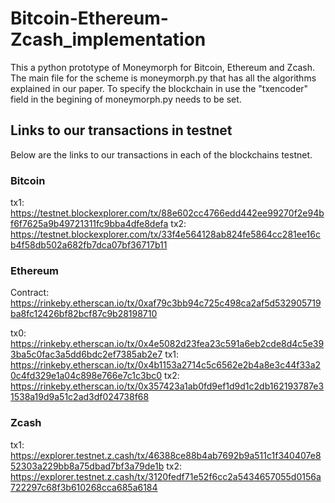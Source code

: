 # Bitcoin-Ethereum-Zcash_implementation

This a python prototype of Moneymorph for Bitcoin, Ethereum and Zcash.
The main file for the scheme is moneymorph.py that has all the algorithms explained in our paper.
To specify the blockchain in use the "txencoder" field in the begining of moneymorph.py needs to be set. 


## Links to our transactions in testnet
Below are the links to our transactions in each of the blockchains testnet.

### Bitcoin 
tx1: https://testnet.blockexplorer.com/tx/88e602cc4766edd442ee99270f2e94bf6f7625a9b49721311fc9bba4dfe8defa
tx2: https://testnet.blockexplorer.com/tx/33f4e564128ab824fe5864cc281ee16cb4f58db502a682fb7dca07bf36717b11

### Ethereum
Contract: https://rinkeby.etherscan.io/tx/0xaf79c3bb94c725c498ca2af5d532905719ba8fc12426bf82bcf87c9b28198710

tx0: https://rinkeby.etherscan.io/tx/0x4e5082d23fea23c591a6eb2cde8d4c5e393ba5c0fac3a5dd6bdc2ef7385ab2e7
tx1: https://rinkeby.etherscan.io/tx/0x4b1153a2714c5c6562e2b4a8e3c44f33a20c4fd329e1a04c898e766e7c1c3bc0
tx2: https://rinkeby.etherscan.io/tx/0x357423a1ab0fd9ef1d9d1c2db162193787e31538a19d9a51c2ad3df024738f68

### Zcash
tx1: https://explorer.testnet.z.cash/tx/46388ce88b4ab7692b9a511c1f340407e852303a229bb8a75dbad7bf3a79de1b
tx2: https://explorer.testnet.z.cash/tx/3120fedf71e52f6cc2a5434657055d0156a722297c68f3b610268cca685a6184

